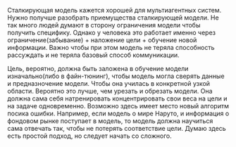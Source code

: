Сталкирующая модель кажется хорошей для мультиагентных систем. Нужно получше разобрать приемущества сталкирующей модели.
Не так много людей думают в сторону ограничения модели чтобы получить специфику. Однако у человека это работает именно через ограничение(забывание) + наложение цели + обучение новой информации. Важно чтобы при этом модель не теряла способность рассуждать и не теряла базовый способ коммуникации.


Цель, вероятно, должна быть заложена в обучение модели изначально(либо в файн-тюнинг), чтобы модель могла сверять данные и предназночение модели. Чтобы она училась в конкретной узкой области. Вероятно это лучше, чем урезать и обрезать модели. 
Она должна сама себя натренировать концентрировать свои веса на цели и на задаче одновременно. Возможно здесь имеет место новый алгоритм посика ошибки. Например, если модель о мире Наруто, и информация о фондовом рынке поступает в модель, то модель должна научиться сама отвечать так, чтобы не потерять соответствие цели. 
Думаю здесь есть простой подход, но следует начать со сложного. 